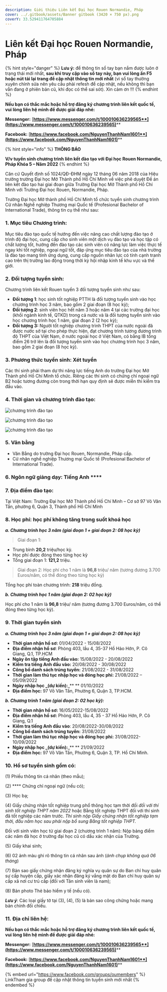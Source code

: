 ```yaml
---
description: Giới thiệu Liên kết Đại học Rouen Normandie, Pháp
cover: ../.gitbook/assets/Banner gitbook (3420 × 750 px).png
coverY: 33.529411764705884
---
```


# Liên kết Đại học Rouen Normandie, Pháp

{% hint style="danger" %}
**Lưu ý:** để thông tin sổ tay bạn nắm được luôn ở trạng thái mới nhất, **sau khi truy cập vào sổ tay này, bạn vui lòng ấn F5 hoặc nút tải lại trang để cập nhật thông tin mới nhất** (vì sổ tay thường xuyên chỉnh sửa nên yêu cầu phải refesh để cập nhật, nếu không thì bạn vẫn đang ở phiên bản cũ, khi đọc có thể sai sót). Xin cảm ơn !!!
{% endhint %}

**Nếu bạn có thắc mắc hoặc hỗ trợ đăng ký chương trình liên kết quốc tế, vui lòng liên hệ mình để được giải đáp nhé:**&#x20;

**Messenger:** [**https://www.messenger.com/t/100010636239565**](https://www.messenger.com/t/100010636239565)****

**Facebook:** [**https://www.facebook.com/NguyenThanhNam1601**](https://www.facebook.com/NguyenThanhNam1601)****

{% hint style="info" %}
**THÔNG BÁO**

**V/v tuyển sinh chương trình liên kết đào tạo với Đại học Rouen Normandie, Pháp Khóa 5 – Năm 2022**
{% endhint %}

Căn cứ Quyết định số 1024/QĐ-ĐHM ngày 12 tháng 06 năm 2018 của Hiệu trưởng trường Đại học Mở Thành phố Hồ Chí Minh về việc phê duyệt Đề án liên kết đào tạo hai giai đoạn giữa Trường Đại học Mở Thành phố Hồ Chí Minh với Trường Đại học Rouen, Normandie, Pháp.

Trường Đại học Mở thành phố Hồ Chí Minh tổ chức tuyển sinh chương trình Cử nhân Nghề nghiệp Thương mại Quốc tế (Profesional Bachelor of International Trade), thông tin cụ thể như sau:&#x20;

### **1. Mục tiêu Chương trình:**

Mục tiêu đào tạo quốc tế hướng đến việc nâng cao chất lượng đào tạo ở trình độ đại học, cung cấp cho sinh viên một dịch vụ đào tạo và học tập có chất lượng tốt, hướng đến đào tạo các sinh viên có năng lực làm việc thực tế ngay khi tốt nghiệp, ngoại ngữ tốt, đáp ứng mục tiêu đào tạo của nhà trường là đào tạo mang tính ứng dụng, cung cấp nguồn nhân lực có tính cạnh tranh cao trên thị trường lao động trong thời kỳ hội nhập kinh tế khu vực và thế giới.

### **2. Đối tượng tuyển sinh:**

Chương trình liên kết Rouen tuyển 3 đối tượng tuyển sinh như sau:

* **Đối tượng 1**: học sinh tốt nghiệp PTTH là đối tượng tuyển sinh vào học chương trình học 3 năm, bao gồm 2 giai đoạn (8 học kỳ);
* **Đối tượng 2**: sinh viên học hết năm 3 hoặc năm 4 tại các trường đại học (khối ngành kinh tế, QTKD) trong cả nước  và là đối tượng tuyển sinh vào học chương trình học 1 năm, giai đoạn 2 (2 học kỳ);
* **Đối tượng 3:** Người tốt nghiệp chương trình THPT của nước ngoài đã được nước sở tại cho phép thực hiện, đạt chương trình tương đương trình độ THPT của Việt Nam, ở nước ngoài học ở Việt Nam, có bằng IB tổng điểm 26 trở lên là đối tượng tuyển sinh vào học chương trình học 3 năm, bao gồm 2 giai đoạn (8 học kỳ).

### **3.  Phương thức tuyển sinh:** Xét tuyển

Các thí sinh phải tham dự thi năng lực tiếng Anh do trường Đại học Mở Thành phố Hồ Chí Minh tổ chức. Riêng các thí sinh có chứng chỉ ngoại ngữ B2 hoặc tương đương còn trong thời hạn quy định sẽ được miễn thi kiểm tra đầu vào.

### **4. Thời gian và chương trình đào tạo**:&#x20;

![chương trình đào tạo](<../.gitbook/assets/CT LK Rouen 1.jpg>)

![chương trình đào tạo](<../.gitbook/assets/CT LK Rouen 2.jpg>)

![chương trình đào tạo](<../.gitbook/assets/CT LK Rouen 3.jpg>)

### **5. Văn bằng**

* Văn Bằng do trường Đại học Rouen, Normandie, Pháp cấp.
* Cử nhân nghề nghiệp Thương mại Quốc tế (Profesional Bachelor of International Trade).

### **6. Ngôn ngữ giảng dạy**:  Tiếng Anh ****&#x20;

### **7.  Địa điểm đào tạo:**

Tại Việt Nam: Trường Đại học Mở Thành phố Hồ Chí Minh – Cơ sở 97 Võ Văn Tần, phường 6, Quận 3, Thành phố Hồ Chí Minh

### **8.  Học phí: học phí không tăng trong suốt khoá học**

_**a.   Chương trình học 3 năm (giai đoạn 1 + giai đoạn 2: 08 học kỳ)**_

> Giai đoạn 1:

* Trung bình **20,2** triệu/học kỳ.
* Học phí được đóng theo từng học kỳ
* Tổng giai đoạn 1: **121,2** triệu.

> Giai đoạn 2: Học phí cho 1 năm là **96,8** triệu/ năm (tương đương 3.700 Euros/năm, có thể đóng theo từng học kỳ)

Tổng học phí toàn chương trình: **218** triệu đồng.

_**b.   Chương trình học 1 năm (giai đoạn 2: 02 học kỳ)**_

Học phí cho 1 năm là **96,8** triệu/ năm (tương đương 3.700 Euros/năm, có thể đóng theo từng học kỳ).

### **9.  Thời gian tuyển sinh**

_**a. Chương trình học 3 năm (giai đoạn 1 + giai đoạn 2: 08 học kỳ)**_

* **Thời gian nhận hồ sơ:** 01/04/2022 - 15/08/2022
* **Địa điểm nhận hồ sơ**: Phòng 403, lầu 4, 35-37 Hồ Hảo Hớn, P. Cô Giang, Q.1, TP.HCM
* **Ngày ôn tập tiếng Anh đầu vào:** 15/08/2022 - 20/08/2022
* **Kiểm tra tiếng Anh đầu vào:** 20/08/2022 - 30/08/2022
* **Công bố danh sách trúng tuyển:** 21/08/2022 - 31/08/2022
* **Thời gian làm thủ tục nhập học và đóng học phí:** 21/08/2022 – 05/09/2022
* **Ngày nhập học **_**(dự kiến):**_** ** 01/10/2022
* **Địa điểm học:** 97 Võ Văn Tần, Phường 6, Quận 3, TP.HCM.

_**b. Chương trình 1 năm (giai đoạn 2: 02 học kỳ):**_

* **Thời gian nhận hồ sơ:**  16/05/2022-15/08/2022
* **Địa điểm nhận hồ sơ:** Phòng 403, lầu 4, 35 - 37 Hồ Hảo Hớn, P. Cô Giang, Q.1
* **Kiểm tra tiếng Anh đầu vào**:  20/08/2022-30/08/2022
* **Công bố danh sách trúng tuyển:**    31/08/2022
* **Thời gian làm thủ tục nhập học và đóng học phí:** 31/08/2022- 10/09/2022
* **Ngày nhập học **_**(dự kiến):**_** **  21/09/2022
* **Địa điểm học:**  97 Võ Văn Tần, Phường 6, Quận 3, TP. Hồ Chí Minh.

### **10. Hồ sơ tuyển sinh gồm có:** &#x20;

(1) Phiếu thông tin cá nhân (theo mẫu);

(2) **** Chứng chỉ ngoại ngữ (nếu có);

(3) Học bạ;

(4) Giấy chứng nhận tốt nghiệp trung phổ thông học tạm thời đối _đối với thí sinh tốt nghiệp THPT năm 2022_ hoặc Bằng tốt nghiệp THPT đối với thí sinh đã tốt nghiệp các năm trước. _Thí sinh_ _nộp Giấy chứng nhận tốt nghiệp tạm thời, đầu năm học sau phải_ _nộp bổ sung Bằng tốt nghiệp THPT._

Đối với sinh viên học từ giai đoạn 2 (chương trình 1 năm): Nộp bảng điểm các năm đã học ở trường đại học cũ có dấu xác nhận của Trường.

(5) Giấy khai sinh;

(6) 02 ảnh màu ghi rõ thông tin cá nhân sau ảnh (_ảnh chụp không quá 06 tháng_)

(7) Bản sao giấy chứng nhận đăng ký nghĩa vụ quân sự do Ban chỉ huy quân sự cấp huyện cấp, giấy xác nhận đăng ký vắng mặt do Ban chỉ huy quân sự cấp xã nơi cư trú cấp (đối với Tân sinh viên là nam);

(8) Bản photo Thẻ bảo hiểm y tế (nếu có).

_**Lưu ý**_: Các loại giấy tờ tại (3), (4), (5) là bản sao công chứng hoặc mang bản chính đối chiếu.

### **11. Địa chỉ liên hệ:**

**Nếu bạn có thắc mắc hoặc hỗ trợ đăng ký chương trình liên kết quốc tế, vui lòng liên hệ mình để được giải đáp nhé:**&#x20;

**Messenger:** [**https://www.messenger.com/t/100010636239565**](https://www.messenger.com/t/100010636239565)****

**Facebook:** [**https://www.facebook.com/NguyenThanhNam1601**](https://www.facebook.com/NguyenThanhNam1601)****

{% embed url="https://www.facebook.com/groups/oumembers" %}
LinkTham gia group để cập nhật thông tin tuyển sinh mới nhất
{% endembed %}
